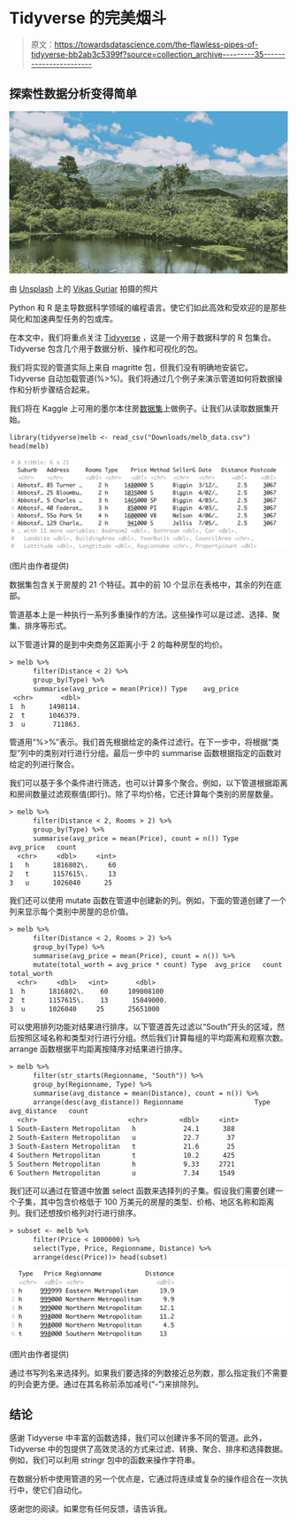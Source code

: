 # Tidyverse 的完美烟斗

> 原文：<https://towardsdatascience.com/the-flawless-pipes-of-tidyverse-bb2ab3c5399f?source=collection_archive---------35----------------------->

## 探索性数据分析变得简单

![](img/2c41c48fd8bc67d9b91fd045c3130fb6.png)

由 [Unsplash](https://unsplash.com/s/photos/perfect?utm_source=unsplash&utm_medium=referral&utm_content=creditCopyText) 上的 [Vikas Gurjar](https://unsplash.com/@vikasgurjar?utm_source=unsplash&utm_medium=referral&utm_content=creditCopyText) 拍摄的照片

Python 和 R 是主导数据科学领域的编程语言。使它们如此高效和受欢迎的是那些简化和加速典型任务的包或库。

在本文中，我们将重点关注 [Tidyverse](https://www.tidyverse.org) ，这是一个用于数据科学的 R 包集合。Tidyverse 包含几个用于数据分析、操作和可视化的包。

我们将实现的管道实际上来自 magritte 包，但我们没有明确地安装它。Tidyverse 自动加载管道(%>%)。我们将通过几个例子来演示管道如何将数据操作和分析步骤结合起来。

我们将在 Kaggle 上可用的墨尔本住房[数据集](https://www.kaggle.com/dansbecker/melbourne-housing-snapshot)上做例子。让我们从读取数据集开始。

```
library(tidyverse)melb <- read_csv("Downloads/melb_data.csv")
head(melb)
```

![](img/29c109a25a73ebcceee177a816581590.png)

(图片由作者提供)

数据集包含关于房屋的 21 个特征。其中的前 10 个显示在表格中，其余的列在底部。

管道基本上是一种执行一系列多重操作的方法。这些操作可以是过滤、选择、聚集、排序等形式。

以下管道计算的是到中央商务区距离小于 2 的每种房型的均价。

```
> melb %>%
      filter(Distance < 2) %>%
      group_by(Type) %>%
      summarise(avg_price = mean(Price)) Type    avg_price
 <chr>       <dbl>
1  h      1498114.
2  t      1046379.
3  u       711863.
```

管道用“%>%”表示。我们首先根据给定的条件过滤行。在下一步中，将根据“类型”列中的类别对行进行分组。最后一步中的 summarise 函数根据指定的函数对给定的列进行聚合。

我们可以基于多个条件进行筛选，也可以计算多个聚合。例如，以下管道根据距离和房间数量过滤观察值(即行)。除了平均价格，它还计算每个类别的房屋数量。

```
> melb %>%
      filter(Distance < 2, Rooms > 2) %>%
      group_by(Type) %>%
      summarise(avg_price = mean(Price), count = n()) Type    avg_price   count
  <chr>     <dbl>     <int>
1   h      1816802\.     60
2   t      1157615\.     13
3   u      1026040      25
```

我们还可以使用 mutate 函数在管道中创建新的列。例如，下面的管道创建了一个列来显示每个类别中房屋的总价值。

```
> melb %>%
      filter(Distance < 2, Rooms > 2) %>%
      group_by(Type) %>%
      summarise(avg_price = mean(Price), count = n()) %>%
      mutate(total_worth = avg_price * count) Type  avg_price   count   total_worth
  <chr>     <dbl>   <int>       <dbl>
1  h      1816802\.    60     109008100 
2  t      1157615\.    13      15049000.
3  u      1026040     25      25651000
```

可以使用排列功能对结果进行排序。以下管道首先过滤以“South”开头的区域，然后按照区域名称和类型对行进行分组。然后我们计算每组的平均距离和观察次数。arrange 函数根据平均距离按降序对结果进行排序。

```
> melb %>%
      filter(str_starts(Regionname, "South")) %>%
      group_by(Regionname, Type) %>%
      summarise(avg_distance = mean(Distance), count = n()) %>%
      arrange(desc(avg_distance)) Regionname                  Type    avg_distance   count
  <chr>                       <chr>        <dbl>     <int>
1 South-Eastern Metropolitan   h            24.1      388
2 South-Eastern Metropolitan   u            22.7       37
3 South-Eastern Metropolitan   t            21.6       25
4 Southern Metropolitan        t            10.2      425
5 Southern Metropolitan        h            9.33     2721
6 Southern Metropolitan        u            7.34     1549
```

我们还可以通过在管道中放置 select 函数来选择列的子集。假设我们需要创建一个子集，其中包含价格低于 100 万美元的房屋的类型、价格、地区名称和距离列。我们还想按价格列对行进行排序。

```
> subset <- melb %>%
      filter(Price < 1000000) %>%
      select(Type, Price, Regionname, Distance) %>%
      arrange(desc(Price))> head(subset)
```

![](img/28ff88f0a7c7561527956e399838cb37.png)

(图片由作者提供)

通过书写列名来选择列。如果我们要选择的列数接近总列数，那么指定我们不需要的列会更方便。通过在其名称前添加减号(“-”)来排除列。

## 结论

感谢 Tidyverse 中丰富的函数选择，我们可以创建许多不同的管道。此外，Tidyverse 中的包提供了高效灵活的方式来过滤、转换、聚合、排序和选择数据。例如，我们可以利用 stringr 包中的函数来操作字符串。

在数据分析中使用管道的另一个优点是，它通过将连续或复杂的操作组合在一次执行中，使它们自动化。

感谢您的阅读。如果您有任何反馈，请告诉我。